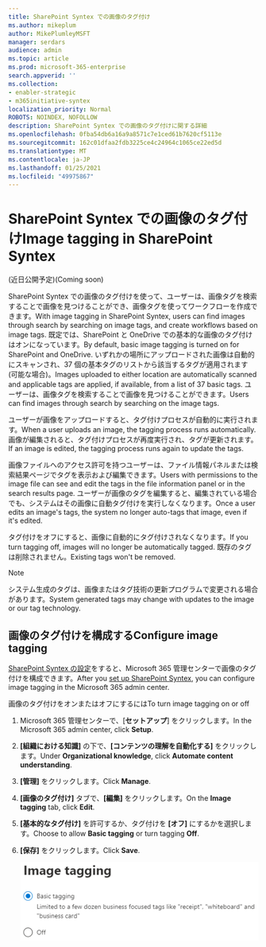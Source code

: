 ```yaml
---
title: SharePoint Syntex での画像のタグ付け
ms.author: mikeplum
author: MikePlumleyMSFT
manager: serdars
audience: admin
ms.topic: article
ms.prod: microsoft-365-enterprise
search.appverid: ''
ms.collection:
- enabler-strategic
- m365initiative-syntex
localization_priority: Normal
ROBOTS: NOINDEX, NOFOLLOW
description: SharePoint Syntex での画像のタグ付けに関する詳細
ms.openlocfilehash: 0fba54db6a16a9a8571c7e1ced61b7620cf5113e
ms.sourcegitcommit: 162c01dfaa2fdb3225ce4c24964c1065ce22ed5d
ms.translationtype: MT
ms.contentlocale: ja-JP
ms.lasthandoff: 01/25/2021
ms.locfileid: "49975867"
---
```

# <a name="image-tagging-in-sharepoint-syntex"></a><span data-ttu-id="de0dd-103">SharePoint Syntex での画像のタグ付け</span><span class="sxs-lookup"><span data-stu-id="de0dd-103">Image tagging in SharePoint Syntex</span></span>

<span data-ttu-id="de0dd-104">(近日公開予定)</span><span class="sxs-lookup"><span data-stu-id="de0dd-104">(Coming soon)</span></span>

<span data-ttu-id="de0dd-105">SharePoint Syntex での画像のタグ付けを使って、ユーザーは、画像タグを検索することで画像を見つけることができ、画像タグを使ってワークフローを作成できます。</span><span class="sxs-lookup"><span data-stu-id="de0dd-105">With image tagging in SharePoint Syntex, users can find images through search by searching on image tags, and create workflows based on image tags.</span></span> <span data-ttu-id="de0dd-106">既定では、SharePoint と OneDrive での基本的な画像のタグ付けはオンになっています。</span><span class="sxs-lookup"><span data-stu-id="de0dd-106">By default, basic image tagging is turned on for SharePoint and OneDrive.</span></span> <span data-ttu-id="de0dd-107">いずれかの場所にアップロードされた画像は自動的にスキャンされ、37 個の基本タグのリストから該当するタグが適用されます (可能な場合)。</span><span class="sxs-lookup"><span data-stu-id="de0dd-107">Images uploaded to either location are automatically scanned and applicable tags are applied, if available, from a list of 37 basic tags.</span></span> <span data-ttu-id="de0dd-108">ユーザーは、画像タグを検索することで画像を見つけることができます。</span><span class="sxs-lookup"><span data-stu-id="de0dd-108">Users can find images through search by searching on the image tags.</span></span>

<span data-ttu-id="de0dd-109">ユーザーが画像をアップロードすると、タグ付けプロセスが自動的に実行されます。</span><span class="sxs-lookup"><span data-stu-id="de0dd-109">When a user uploads an image, the  tagging process runs automatically.</span></span> <span data-ttu-id="de0dd-110">画像が編集されると、タグ付けプロセスが再度実行され、タグが更新されます。</span><span class="sxs-lookup"><span data-stu-id="de0dd-110">If an image is edited, the tagging process runs again to update the tags.</span></span>

<span data-ttu-id="de0dd-111">画像ファイルへのアクセス許可を持つユーザーは、ファイル情報パネルまたは検索結果ページでタグを表示および編集できます。</span><span class="sxs-lookup"><span data-stu-id="de0dd-111">Users with permissions to the image file can see and edit the tags in the file information panel or in the search results page.</span></span> <span data-ttu-id="de0dd-112">ユーザーが画像のタグを編集すると、編集されている場合でも、システムはその画像に自動タグ付けを実行しなくなります。</span><span class="sxs-lookup"><span data-stu-id="de0dd-112">Once a user edits an image's tags, the system no longer auto-tags that image, even if it's edited.</span></span>

<span data-ttu-id="de0dd-113">タグ付けをオフにすると、画像に自動的にタグ付けされなくなります。</span><span class="sxs-lookup"><span data-stu-id="de0dd-113">If you turn tagging off, images will no longer be automatically tagged.</span></span> <span data-ttu-id="de0dd-114">既存のタグは削除されません。</span><span class="sxs-lookup"><span data-stu-id="de0dd-114">Existing tags won't be removed.</span></span>

> [!NOTE]
> <span data-ttu-id="de0dd-115">システム生成のタグは、画像またはタグ技術の更新プログラムで変更される場合があります。</span><span class="sxs-lookup"><span data-stu-id="de0dd-115">System generated tags may change with updates to the image or our tag technology.</span></span>


## <a name="configure-image-tagging"></a><span data-ttu-id="de0dd-116">画像のタグ付けを構成する</span><span class="sxs-lookup"><span data-stu-id="de0dd-116">Configure image tagging</span></span>

<span data-ttu-id="de0dd-117">[SharePoint Syntex の設定](set-up-content-understanding.md)をすると、Microsoft 365 管理センターで画像のタグ付けを構成できます。</span><span class="sxs-lookup"><span data-stu-id="de0dd-117">After you [set up SharePoint Syntex](set-up-content-understanding.md), you can configure image tagging in the Microsoft 365 admin center.</span></span>  

<span data-ttu-id="de0dd-118">画像のタグ付けをオンまたはオフにするには</span><span class="sxs-lookup"><span data-stu-id="de0dd-118">To turn image tagging on or off</span></span>

1. <span data-ttu-id="de0dd-119">Microsoft 365 管理センターで、[**セットアップ**] をクリックします。</span><span class="sxs-lookup"><span data-stu-id="de0dd-119">In the Microsoft 365 admin center, click **Setup**.</span></span>

2. <span data-ttu-id="de0dd-120">**[組織における知識]** の下で、**[コンテンツの理解を自動化する]** をクリックします。</span><span class="sxs-lookup"><span data-stu-id="de0dd-120">Under **Organizational knowledge**, click **Automate content understanding**.</span></span>

3. <span data-ttu-id="de0dd-121">**[管理]** をクリックします。</span><span class="sxs-lookup"><span data-stu-id="de0dd-121">Click **Manage**.</span></span>

4. <span data-ttu-id="de0dd-122">**[画像のタグ付け]** タブで、**[編集]** をクリックします。</span><span class="sxs-lookup"><span data-stu-id="de0dd-122">On the **Image tagging** tab, click **Edit**.</span></span>

5. <span data-ttu-id="de0dd-123">**[基本的なタグ付け]** を許可するか、タグ付けを **[オフ]** にするかを選択します。</span><span class="sxs-lookup"><span data-stu-id="de0dd-123">Choose to allow **Basic tagging** or turn tagging **Off**.</span></span>

6. <span data-ttu-id="de0dd-124">**[保存]** をクリックします。</span><span class="sxs-lookup"><span data-stu-id="de0dd-124">Click **Save**.</span></span>

    ![画像のタグ付けコントロールのスクリーンショット](../media/content-understanding/sharepoint-syntex-image-tagging-control.png)
